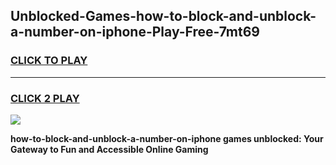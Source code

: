 
## Unblocked-Games-how-to-block-and-unblock-a-number-on-iphone-Play-Free-7mt69
<h3>
<a href="https://premium76.site?title=how-to-block-and-unblock-a-number-on-iphone&ref=20M">CLICK TO PLAY</a></h3>
<hr>

<h3>
<a href="https://premium76.site?title=how-to-block-and-unblock-a-number-on-iphone&ref=20M">CLICK 2 PLAY</a>
  
</h3>

<a href="https://premium76.site?title=how-to-block-and-unblock-a-number-on-iphone&ref=19M"><img src="https://clearcache.store/games.png"></a>


**how-to-block-and-unblock-a-number-on-iphone games unblocked: Your Gateway to Fun and Accessible Online Gaming**
